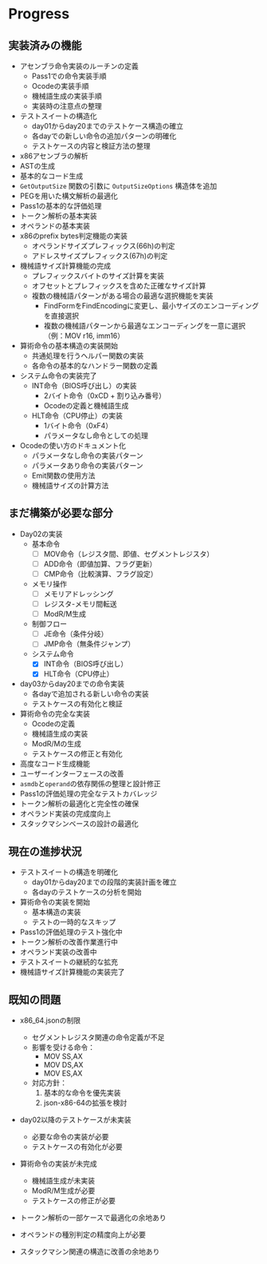 # Progress

## 実装済みの機能
- アセンブラ命令実装のルーチンの定義
  - Pass1での命令実装手順
  - Ocodeの実装手順
  - 機械語生成の実装手順
  - 実装時の注意点の整理
- テストスイートの構造化
  - day01からday20までのテストケース構造の確立
  - 各dayでの新しい命令の追加パターンの明確化
  - テストケースの内容と検証方法の整理
- x86アセンブラの解析
- ASTの生成
- 基本的なコード生成
- `GetOutputSize` 関数の引数に `OutputSizeOptions` 構造体を追加
- PEGを用いた構文解析の最適化
- Pass1の基本的な評価処理
- トークン解析の基本実装
- オペランドの基本実装
- x86のprefix bytes判定機能の実装
  - オペランドサイズプレフィックス(66h)の判定
  - アドレスサイズプレフィックス(67h)の判定
- 機械語サイズ計算機能の完成
  - プレフィックスバイトのサイズ計算を実装
  - オフセットとプレフィックスを含めた正確なサイズ計算
  - 複数の機械語パターンがある場合の最適な選択機能を実装
    - FindFormをFindEncodingに変更し、最小サイズのエンコーディングを直接選択
    - 複数の機械語パターンから最適なエンコーディングを一意に選択（例：MOV r16, imm16）
- 算術命令の基本構造の実装開始
  - 共通処理を行うヘルパー関数の実装
  - 各命令の基本的なハンドラー関数の定義
- システム命令の実装完了
  - INT命令（BIOS呼び出し）の実装
    - 2バイト命令（0xCD + 割り込み番号）
    - Ocodeの定義と機械語生成
  - HLT命令（CPU停止）の実装
    - 1バイト命令（0xF4）
    - パラメータなし命令としての処理
- Ocodeの使い方のドキュメント化
  - パラメータなし命令の実装パターン
  - パラメータあり命令の実装パターン
  - Emit関数の使用方法
  - 機械語サイズの計算方法

## まだ構築が必要な部分
- Day02の実装
  - 基本命令
    - [ ] MOV命令（レジスタ間、即値、セグメントレジスタ）
    - [ ] ADD命令（即値加算、フラグ更新）
    - [ ] CMP命令（比較演算、フラグ設定）
  - メモリ操作
    - [ ] メモリアドレッシング
    - [ ] レジスタ-メモリ間転送
    - [ ] ModR/M生成
  - 制御フロー
    - [ ] JE命令（条件分岐）
    - [ ] JMP命令（無条件ジャンプ）
  - システム命令
    - [x] INT命令（BIOS呼び出し）
    - [x] HLT命令（CPU停止）

- day03からday20までの命令実装
  - 各dayで追加される新しい命令の実装
  - テストケースの有効化と検証
- 算術命令の完全な実装
  - Ocodeの定義
  - 機械語生成の実装
  - ModR/Mの生成
  - テストケースの修正と有効化
- 高度なコード生成機能
- ユーザーインターフェースの改善
- `asmdb`と`operand`の依存関係の整理と設計修正
- Pass1の評価処理の完全なテストカバレッジ
- トークン解析の最適化と完全性の確保
- オペランド実装の完成度向上
- スタックマシンベースの設計の最適化

## 現在の進捗状況
- テストスイートの構造を明確化
  - day01からday20までの段階的実装計画を確立
  - 各dayのテストケースの分析を開始
- 算術命令の実装を開始
  - 基本構造の実装
  - テストの一時的なスキップ
- Pass1の評価処理のテスト強化中
- トークン解析の改善作業進行中
- オペランド実装の改善中
- テストスイートの継続的な拡充
- 機械語サイズ計算機能の実装完了

## 既知の問題
- x86_64.jsonの制限
  - セグメントレジスタ関連の命令定義が不足
  - 影響を受ける命令：
    - MOV SS,AX
    - MOV DS,AX
    - MOV ES,AX
  - 対応方針：
    1. 基本的な命令を優先実装
    2. json-x86-64の拡張を検討

- day02以降のテストケースが未実装
  - 必要な命令の実装が必要
  - テストケースの有効化が必要
- 算術命令の実装が未完成
  - 機械語生成が未実装
  - ModR/M生成が必要
  - テストケースの修正が必要
- トークン解析の一部ケースで最適化の余地あり
- オペランドの種別判定の精度向上が必要
- スタックマシン関連の構造に改善の余地あり
